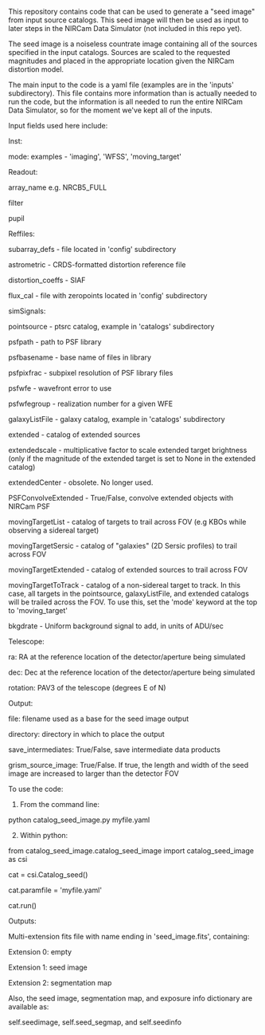 This repository contains code that can be used to generate
a "seed image" from input source catalogs. This seed image will
then be used as input to later steps in the NIRCam Data
Simulator (not included in this repo yet).

The seed image is a noiseless countrate image containing
all of the sources specified in the input catalogs. Sources
are scaled to the requested magnitudes and placed in the
appropriate location given the NIRCam distortion model.

The main input to the code is a yaml file (examples are
in the 'inputs' subdirectory). This file contains more
information than is actually needed to run the code,
but the information is all needed to run the entire
NIRCam Data Simulator, so for the moment we've kept all
of the inputs.

Input fields used here include:

Inst:

  mode: examples - 'imaging', 'WFSS', 'moving_target'

Readout:

  array_name e.g. NRCB5_FULL
  
  filter

  pupil

Reffiles:

  subarray_defs - file located in 'config' subdirectory

  astrometric - CRDS-formatted distortion reference file

  distortion_coeffs - SIAF

  flux_cal - file with zeropoints located in 'config' subdirectory

simSignals:

  pointsource - ptsrc catalog, example in 'catalogs' subdirectory

  psfpath - path to PSF library

  psfbasename - base name of files in library

  psfpixfrac - subpixel resolution of PSF library files

  psfwfe - wavefront error to use

  psfwfegroup - realization number for a given WFE

  galaxyListFile - galaxy catalog, example in 'catalogs' subdirectory

  extended - catalog of extended sources

  extendedscale - multiplicative factor to scale extended target brightness (only if the magnitude of the extended target is set to None in the extended catalog)

  extendedCenter - obsolete. No longer used.

  PSFConvolveExtended - True/False, convolve extended objects with NIRCam PSF

  movingTargetList - catalog of targets to trail across FOV (e.g KBOs while observing a sidereal target)

  movingTargetSersic - catalog of "galaxies" (2D Sersic profiles) to trail across FOV

  movingTargetExtended - catalog of extended sources to trail across FOV

  movingTargetToTrack - catalog of a non-sidereal target to track. In this case, all targets in the pointsource, galaxyListFile, and extended catalogs will be trailed across the FOV. To use this, set the 'mode' keyword at the top to 'moving_target'
  
  bkgdrate - Uniform background signal to add, in units of ADU/sec

Telescope:

  ra: RA at the reference location of the detector/aperture being simulated

  dec: Dec at the reference location of the detector/aperture being simulated

  rotation: PAV3 of the telescope (degrees E of N)

Output:

  file: filename used as a base for the seed image output

  directory: directory in which to place the output

  save_intermediates: True/False, save intermediate data products

  grism_source_image: True/False. If true, the length and width of the seed image are increased to larger than the detector FOV



To use the code:

1) From the command line:

python catalog_seed_image.py myfile.yaml

2) Within python:

from catalog_seed_image.catalog_seed_image import catalog_seed_image as csi

cat = csi.Catalog_seed()

cat.paramfile = 'myfile.yaml'

cat.run()


Outputs:

Multi-extension fits file with name ending in 'seed_image.fits', containing:

Extension 0: empty

Extension 1: seed image

Extension 2: segmentation map

Also, the seed image, segmentation map, and exposure info dictionary are available as:

self.seedimage, self.seed_segmap, and self.seedinfo

